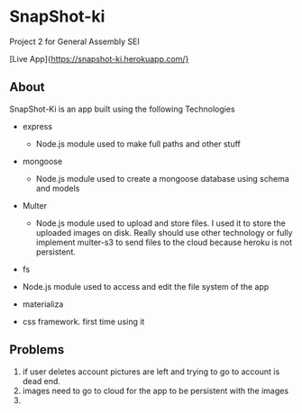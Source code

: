 # SnapShot-ki
Project 2 for General Assembly SEI

[Live App]{https://snapshot-ki.herokuapp.com/}

## About
SnapShot-Ki is an app built using the following Technologies
- express
	- Node.js module used to make full paths and other stuff

- mongoose
	- Node.js module used to create a mongoose database using schema and models

- Multer
	- Node.js module used to upload and store files. I used it to store the uploaded images on disk. Really should use other technology or fully implement multer-s3 to send files to the cloud because heroku is not persistent.

- fs
 - Node.js module used to access and edit the file system of the app

- materializa
 - css framework. first time using it

## Problems

1. if user deletes account pictures are left and trying to go to account is dead end.
2. images need to go to cloud for the app to be persistent with the images
3. 
